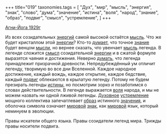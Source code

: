 +++
title="019"
taxonomies.tags = [
 "Дух",
 "мир",
 "мысль",
 "энергия",
 "знак",
 "слово",
 "дума",
 "значение",
 "истина",
 "воля",
 "народ",
 "знание",
 "образ",
 "подвиг",
 "смысл",
 "устремление",
]
+++

[Агни-Йога 1929г](/agni/1929)

Из всех созидательных [энергий](/tags/энергия) самой высокой остаётся [мысль](/tags/мысль). Что же будет кристаллом этой [энергии](/tags/энергия)? Кто-то [думает](/tags/дума), что точное [знание](/tags/знание) будет венцом [мысли](/tags/мысль), но вернее сказать, что увенчает [мысль](/tags/мысль) легенда. В легенде сложится [смысл](/tags/смысл) созидательной [энергии](/tags/энергия) и в сжатой формуле выразятся чаяния и достижения. Неверно [думать](/tags/дума), что легенда принадлежит призрачной древности. Непредубеждённый ум отличит легенду, творимую во все дни Вселенной. Каждое народное достижение, каждый вождь, каждое открытие, каждое бедствие, каждый [подвиг](/tags/подвиг) облекаются в крылатую легенду. Потому не будем презирать легенды [истины](/tags/истина), но посмотрим зорко и позаботимся о словах действительности. В легенде выражается [воля](/tags/воля) народа, и мы не можем назвать ни одной лживой легенды. [Духовное](/tags/Дух) [устремление](/tags/устремление) мощного коллектива запечатлевает [образ](/tags/образ) истинного [значения](/tags/значение), и оболочка символа означает [мировой](/tags/[мир](/tags/мир)) [знак](/tags/знак), как [мировой](/tags/[мир](/tags/мир)) язык, который неминуем в эволюции.   

Правы искатели общего языка. Правы созидатели легенд мира. Трижды правы носители подвига.